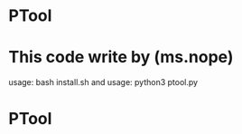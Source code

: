 # PTool
# This code write by (ms.nope)
usage:
      bash install.sh
and usage:
         python3 ptool.py
# PTool
